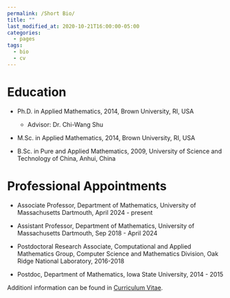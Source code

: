 ```yaml
---
permalink: /Short Bio/
title: ""
last_modified_at: 2020-10-21T16:00:00-05:00
categories:
  - pages
tags:
  - bio
  - cv
---
```

<!--
---
permalink: /Short Bio/
title: "Short Bio"
---
-->

# Education

* Ph.D. in Applied Mathematics, 2014, Brown University, RI, USA
  * Advisor: Dr. Chi-Wang Shu
  
* M.Sc. in Applied Mathematics, 2014, Brown University, RI, USA

* B.Sc. in Pure and Applied Mathematics, 2009, University of Science and Technology of China, Anhui, China



# Professional Appointments

* Associate Professor, Department of Mathematics, University of Massachusetts Dartmouth, April 2024 - present

* Assistant Professor, Department of Mathematics, University of Massachusetts Dartmouth, Sep 2018 - April 2024

* Postdoctoral Research Associate,  Computational and Applied Mathematics Group, Computer Science and Mathematics Division, Oak Ridge National Laboratory, 2016-2018

* Postdoc, Department of Mathematics, Iowa State University, 2014 - 2015


<!-- Dr. Chen is an assistant professor in the Department of Mathematics at University of Massachusetts Dartmouth. Before joing UMass Dartmouth, She served as a Postdoctoral Research Associate in the Computational and Applied Mathematics Group of the Computer Science and Mathematics Division at Oak Ridge National Laboratory and as a Postdoc in the Department of Mathematics at Iowa State University. She received a Ph.D. degree in Applied Mathematics from Brown University. -->

Additionl information can be found in [Curriculum Vitae](../CV_Zheng_Chen_short.pdf).
